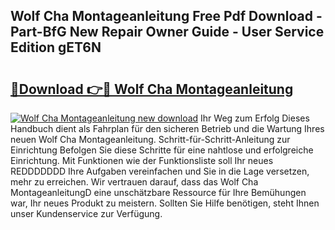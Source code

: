 ## Wolf Cha Montageanleitung Free Pdf Download - Part-BfG New Repair Owner Guide - User Service Edition gET6N

# <h2><a href="http://df8km81.blite.top/?on=Wolf+Cha+Montageanleitung">🔗Download 👉🔴 Wolf Cha Montageanleitung</a></h2>

[![Wolf Cha Montageanleitung new download](https://i.imgur.com/lujVjoI.png)](http://df8km81.blite.top/?on=Wolf+Cha+Montageanleitung)
Ihr Weg zum Erfolg Dieses Handbuch dient als Fahrplan für den sicheren Betrieb und die Wartung Ihres neuen Wolf Cha Montageanleitung. Schritt-für-Schritt-Anleitung zur Einrichtung Befolgen Sie diese Schritte für eine nahtlose und erfolgreiche Einrichtung. Mit Funktionen wie der Funktionsliste soll Ihr neues REDDDDDDD Ihre Aufgaben vereinfachen und Sie in die Lage versetzen, mehr zu erreichen. Wir vertrauen darauf, dass das Wolf Cha MontageanleitungD eine unschätzbare Ressource für Ihre Bemühungen war, Ihr neues Produkt zu meistern. Sollten Sie Hilfe benötigen, steht Ihnen unser Kundenservice zur Verfügung.
